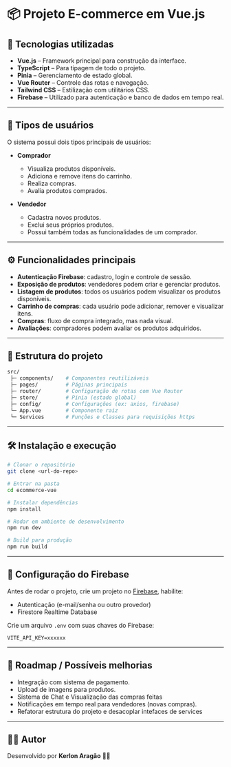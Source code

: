# 📦 Projeto E-commerce em Vue.js

## 🚀 Tecnologias utilizadas

* **Vue.js** – Framework principal para construção da interface.
* **TypeScript** – Para tipagem de todo o projeto.
* **Pinia** – Gerenciamento de estado global.
* **Vue Router** – Controle das rotas e navegação.
* **Tailwind CSS** – Estilização com utilitários CSS.
* **Firebase** – Utilizado para autenticação e banco de dados em tempo real.

---

## 👥 Tipos de usuários

O sistema possui dois tipos principais de usuários:

* **Comprador**

  * Visualiza produtos disponíveis.
  * Adiciona e remove itens do carrinho.
  * Realiza compras.
  * Avalia produtos comprados.

* **Vendedor**

  * Cadastra novos produtos.
  * Exclui seus próprios produtos.
  * Possui também todas as funcionalidades de um comprador.

---

## ⚙️ Funcionalidades principais

* **Autenticação Firebase**: cadastro, login e controle de sessão.
* **Exposição de produtos**: vendedores podem criar e gerenciar produtos.
* **Listagem de produtos**: todos os usuários podem visualizar os produtos disponíveis.
* **Carrinho de compras**: cada usuário pode adicionar, remover e visualizar itens.
* **Compras**: fluxo de compra integrado, mas nada visual.
* **Avaliações**: compradores podem avaliar os produtos adquiridos.

---

## 📂 Estrutura do projeto

```bash
src/
 ├─ components/    # Componentes reutilizáveis
 ├─ pages/         # Páginas principais
 ├─ router/        # Configuração de rotas com Vue Router
 ├─ store/         # Pinia (estado global)
 ├─ config/        # Configurações (ex: axios, firebase)
 └─ App.vue        # Componente raiz
 └─ Services       # Funções e Classes para requisições https 
```

---

## 🛠️ Instalação e execução

```bash
# Clonar o repositório
git clone <url-do-repo>

# Entrar na pasta
cd ecommerce-vue

# Instalar dependências
npm install

# Rodar em ambiente de desenvolvimento
npm run dev

# Build para produção
npm run build
```

---

## 🔐 Configuração do Firebase

Antes de rodar o projeto, crie um projeto no [Firebase](https://firebase.google.com/), habilite:

* Autenticação (e-mail/senha ou outro provedor)
* Firestore Realtime Database

Crie um arquivo `.env` com suas chaves do Firebase:

```env
VITE_API_KEY=xxxxxx
```

---

## 📌 Roadmap / Possíveis melhorias

* Integração com sistema de pagamento.
* Upload de imagens para produtos.
* Sistema de Chat e Visualização das compras feitas
* Notificações em tempo real para vendedores (novas compras).
* Refatorar estrutura do projeto e desacoplar intefaces de services

---

## 👨‍💻 Autor

Desenvolvido por **Kerlon Aragão** 🧑‍💻
